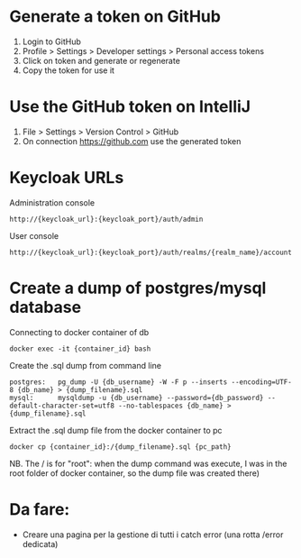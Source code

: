 # Generate a token on GitHub
1. Login to GitHub
2. Profile > Settings > Developer settings > Personal access tokens
3. Click on token and generate or regenerate
4. Copy the token for use it

# Use the GitHub token on IntelliJ
1. File > Settings > Version Control > GitHub
2. On connection https://github.com use the generated token

# Keycloak URLs
Administration console 
```
http://{keycloak_url}:{keycloak_port}/auth/admin
```
User console
```
http://{keycloak_url}:{keycloak_port}/auth/realms/{realm_name}/account
```

# Create a dump of postgres/mysql database
Connecting to docker container of db
```
docker exec -it {container_id} bash
```
Create the .sql dump from command line
```
postgres:   pg_dump -U {db_username} -W -F p --inserts --encoding=UTF-8 {db_name} > {dump_filename}.sql
mysql:      mysqldump -u {db_username} --password={db_password} --default-character-set=utf8 --no-tablespaces {db_name} > {dump_filename}.sql
```
Extract the .sql dump file from the docker container to pc
```
docker cp {container_id}:/{dump_filename}.sql {pc_path}
```
NB. The / is for "root": when the dump command was execute, I was in the root folder of docker container, so the dump file was created there)

# Da fare:
- Creare una pagina per la gestione di tutti i catch error (una rotta /error dedicata)
